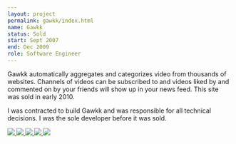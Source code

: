 ```yaml
---
layout: project
permalink: gawkk/index.html
name: Gawkk
status: Sold
start: Sept 2007
end: Dec 2009
role: Software Engineer
---
```


Gawkk automatically aggregates and categorizes video from thousands of
websites. Channels of videos can be subscribed to and videos liked by
and commented on by your friends will show up in your news feed. This
site was sold in early 2010.

I was contracted to build Gawkk and was responsible for all technical
decisions. I was the sole developer before it was sold.

<p class="gallery">
  <a href="http://www.flickr.com/photos/tsmango/5109249218/in/set-72157625102248245/" target="_blank">
    <img rel="" src="http://farm2.staticflickr.com/1368/5109249218_3fa029993c_s.jpg" />
  </a>
  <a href="http://www.flickr.com/photos/tsmango/5109248992/in/set-72157625102248245/" target="_blank">
    <img rel="" src="http://farm2.staticflickr.com/1423/5109248992_25845d1a72_s.jpg" />
  </a>
  <a href="http://www.flickr.com/photos/tsmango/5108650839/in/set-72157625102248245/" target="_blank">
    <img rel="" src="http://farm2.staticflickr.com/1335/5108650839_0b4db4a884_s.jpg" />
  </a>
  <a href="http://www.flickr.com/photos/tsmango/5108650629/in/set-72157625102248245/" target="_blank">
    <img rel="" src="http://farm2.staticflickr.com/1127/5108650629_5908552bb2_s.jpg" />
  </a>
  <a href="http://www.flickr.com/photos/tsmango/5109248360/in/set-72157625102248245/" target="_blank">
    <img rel="" src="http://farm2.staticflickr.com/1159/5109248360_3d530cca43_s.jpg" />
  </a>
</p>